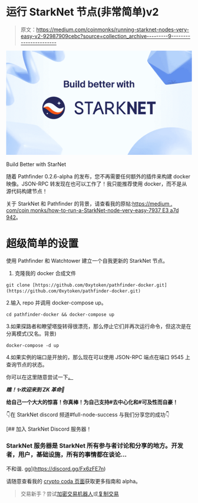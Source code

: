 # 运行 StarkNet 节点(非常简单)v2

> 原文：<https://medium.com/coinmonks/running-starknet-nodes-very-easy-v2-92987909cebc?source=collection_archive---------9----------------------->

![](img/f7e61aa0e275a84ed53c19cadcb19727.png)

Build Better with StarNet

随着 Pathfinder 0.2.6-alpha 的发布，您不再需要任何额外的插件来构建 docker 映像。JSON-RPC 转发现在也可以工作了！我只能推荐使用 docker，而不是从源代码构建节点！

关于 StarkNet 和 Pathfinder 的背景，请查看我的原帖:[https://medium . com/coin monks/how-to-run-a-StarkNet-node-very-easy-7937 E3 a7d 942](/coinmonks/how-to-run-a-starknet-node-very-easy-7937e3a7d942)。

# 超级简单的设置

使用 Pathfinder 和 Watchtower 建立一个自我更新的 StarkNet 节点。

1.  克隆我的 docker 合成文件

```
git clone [https://github.com/0xytoken/pathfinder-docker.git](https://github.com/0xytoken/pathfinder-docker.git)
```

2.输入 repo 并调用 docker-compose up。

```
cd pathfinder-docker && docker-compose up
```

3.如果探路者和瞭望塔旋转得很漂亮，那么停止它们并再次运行命令，但这次是在分离模式(又名。背景)

```
docker-compose -d up
```

4.如果实例的端口是开放的，那么现在可以使用 JSON-RPC 端点在端口 9545 上查询节点的状态。

你可以在这里随意尝试一下[。](https://playground.open-rpc.org/?uiSchema%5BappBar%5D%5Bui:splitView%5D=false&schemaUrl=https://raw.githubusercontent.com/starkware-libs/starknet-specs/master/api/starknet_api_openrpc.json&uiSchema%5BappBar%5D%5Bui:input%5D=false&uiSchema%5BappBar%5D%5Bui:darkMode%5D=true&uiSchema%5BappBar%5D%5Bui:examplesDropdown%5D=false)

***瞧！✨欢迎来到 ZK 革命🚀***

**给自己一个大大的惊喜！你真棒！为自己支持#去中心化和#可及性而自豪！**

👇在 StarkNet discord 频道#full-node-success 与我们分享您的成功👇

[](https://discord.gg/Fx6zFE7n) [## 加入 StarkNet Discord 服务器！

### StarkNet 服务器是 StarkNet 所有参与者讨论和分享的地方。开发者，用户，基础设施，所有的事情都在谈论…

不和谐. gg](https://discord.gg/Fx6zFE7n) 

请随意查看我的 [crypto coda 页面](https://coda.io/@niklas-benjamin-muegge/crypto)获取更多指南和 alpha。

> 交易新手？尝试[加密交易机器人](/coinmonks/crypto-trading-bot-c2ffce8acb2a)或[复制交易](/coinmonks/top-10-crypto-copy-trading-platforms-for-beginners-d0c37c7d698c)